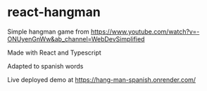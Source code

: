# react-hangman

Simple hangman game from https://www.youtube.com/watch?v=-ONUyenGnWw&ab_channel=WebDevSimplified

Made with React and Typescript

Adapted to spanish words

Live deployed demo at https://hang-man-spanish.onrender.com/